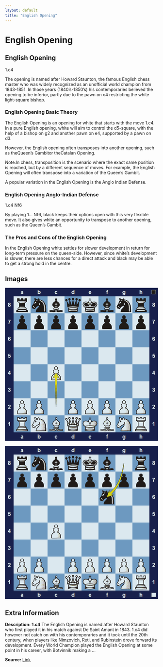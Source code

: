 ```yaml
---
layout: default
title: "English Opening"
---
```



# English Opening



## English Opening

1.c4

The opening is named after Howard Staunton, the famous English chess master who was widely recognized as an unofficial world champion from 1843-1851. In those years (1840’s-1850’s) his contemporaries believed the opening to be inferior, partly due to the pawn on c4 restricting the white light-square bishop.

### English Opening Basic Theory

The English Opening is an opening for white that starts with the move 1.c4. In a pure English opening, white will aim to control the d5-square, with the help of a bishop on g2 and another pawn on e4, supported by a pawn on d3.

However, the English opening often transposes into another opening, such as theQueen’s Gambitor theCatalan Opening.

Note:In chess, transposition is the scenario where the exact same position is reached, but by a different sequence of moves. For example, the English Opening will often transpose into a variation of the Queen’s Gambit.

A popular variation in the English Opening is the Anglo Indian Defense.

### English Opening Anglo-Indian Defense

1.c4 Nf6

By playing 1… Nf6, black keeps their options open with this very flexible move. It also gives white an opportunity to transpose to another opening, such as the Queen’s Gambit.

### The Pros and Cons of the English Opening

In the English Opening white settles for slower development in return for long-term pressure on the queen-side. However, since white’s development is slower, there are less chances for a direct attack and black may be able to get a strong hold in the centre.



## Images

![english-opening](images/english-opening-1.png)

![english-opening](images/english-opening-2.png)



## Extra Information
**Description:** **1.c4** The English Opening is named after Howard Staunton who first played it in his match against De Saint Amant in 1843. 1.c4 did however not catch on with his contemporaries and it took until the 20th century, when players like Nimzovich, Reti, and Rubinstein drove forward its development. Every World Champion played the English Opening at some point in his career, with Botvinnik making a ...

**Source:** [Link](https://www.modern-chess.com/chess-openings/english-opening)
